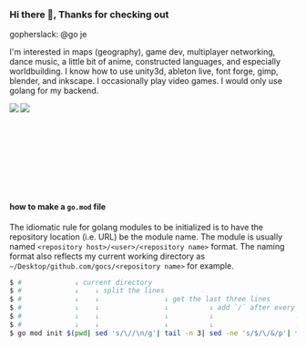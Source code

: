 ### Hi there 👋, Thanks for checking out

gopherslack: @go je

I'm interested in maps (geography), game dev, multiplayer networking, dance music, a little bit of anime, constructed languages, and especially worldbuilding.
I know how to use unity3d, ableton live, font forge, gimp, blender, and inkscape.
I occasionally play video games.
I would only use golang for my backend.

<a href="https://github.com/anuraghazra/github-readme-stats">
  <img align="left" src="https://github-readme-stats.vercel.app/api?username=gocs&count_private=true&show_icons=true" />
</a>

<a href="https://github.com/anuraghazra/github-readme-stats">
  <img align="left" src="https://github-readme-stats.vercel.app/api/top-langs/?username=gocs&hide=html,asp,css" />
</a>

<br><br><br><br><br><br><br><br><br>

#### how to make a `go.mod` file

The idiomatic rule for golang modules to be initialized is to have the repository location (i.e. URL) be the module name. The module is usually named `<repository host>/<user>/<repository name>` format. The naming format also reflects my current working directory as `~/Desktop/github.com/gocs/<repository name>` for example.

```sh
$ #             ↓ current directory
$ #             ↓    ↓ split the lines
$ #             ↓    ↓                ↓ get the last three lines
$ #             ↓    ↓                ↓          ↓ add `/` after every line
$ #             ↓    ↓                ↓          ↓                    ↓ merge all lines
$ #             ↓    ↓                ↓          ↓                    ↓             ↓ remove last char
$ go mod init $(pwd| sed 's/\//\n/g'| tail -n 3| sed -ne 's/$/\/&/p'| tr -d '\r\n'| sed s'/.$//')
```
